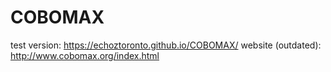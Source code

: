 # COBOMAX
test version: https://echoztoronto.github.io/COBOMAX/
website (outdated): http://www.cobomax.org/index.html 


